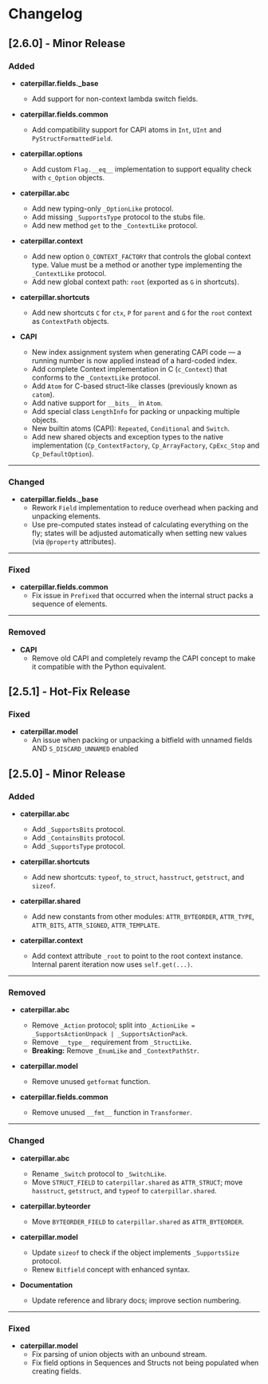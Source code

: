 # Changelog

## [2.6.0] - Minor Release

### Added
- **caterpillar.fields._base**
  - Add support for non-context lambda switch fields.

- **caterpillar.fields.common**
  - Add compatibility support for CAPI atoms in `Int`, `UInt` and `PyStructFormattedField`.

- **caterpillar.options**
  - Add custom `Flag.__eq__` implementation to support equality check with `c_Option` objects.

- **caterpillar.abc**
  - Add new typing-only `_OptionLike` protocol.
  - Add missing `_SupportsType` protocol to the stubs file.
  - Add new method `get` to the `_ContextLike` protocol.

- **caterpillar.context**
  - Add new option `O_CONTEXT_FACTORY` that controls the global context type.
    Value must be a method or another type implementing the `_ContextLike` protocol.
  - Add new global context path: `root` (exported as `G` in shortcuts).

- **caterpillar.shortcuts**
  - Add new shortcuts `C` for `ctx`, `P` for `parent` and `G` for the `root` context as `ContextPath` objects.

- **CAPI**
  - New index assignment system when generating CAPI code — a running number is now applied instead of a hard-coded index.
  - Add complete Context implementation in C (`c_Context`) that conforms to the `_ContextLike` protocol.
  - Add `Atom` for C-based struct-like classes (previously known as `catom`).
  - Add native support for `__bits__` in `Atom`.
  - Add special class `LengthInfo` for packing or unpacking multiple objects.
  - New builtin atoms (CAPI): `Repeated`, `Conditional` and `Switch`.
  - Add new shared objects and exception types to the native implementation (`Cp_ContextFactory`, `Cp_ArrayFactory`, `CpExc_Stop` and `Cp_DefaultOption`).

---

### Changed
- **caterpillar.fields._base**
  - Rework `Field` implementation to reduce overhead when packing and unpacking elements.
  - Use pre-computed states instead of calculating everything on the fly; states will be adjusted automatically when setting new values (via `@property` attributes).

---

### Fixed
- **caterpillar.fields.common**
  - Fix issue in `Prefixed` that occurred when the internal struct packs a sequence of elements.

---

### Removed
- **CAPI**
  - Remove old CAPI and completely revamp the CAPI concept to make it compatible with the Python equivalent.


## [2.5.1] - Hot-Fix Release

### Fixed

- **caterpillar.model**
   - An issue when packing or unpacking a bitfield with unnamed fields AND `S_DISCARD_UNNAMED` enabled


## [2.5.0] - Minor Release

### Added
- **caterpillar.abc**
  - Add `_SupportsBits` protocol.
  - Add `_ContainsBits` protocol.
  - Add `_SupportsType` protocol.

- **caterpillar.shortcuts**
  - Add new shortcuts: `typeof`, `to_struct`, `hasstruct`, `getstruct`, and `sizeof`.

- **caterpillar.shared**
  - Add new constants from other modules: `ATTR_BYTEORDER`, `ATTR_TYPE`, `ATTR_BITS`, `ATTR_SIGNED`, `ATTR_TEMPLATE`.

- **caterpillar.context**
  - Add context attribute `_root` to point to the root context instance. Internal parent iteration now uses `self.get(...)`.

---

### Removed
- **caterpillar.abc**
  - Remove `_Action` protocol; split into `_ActionLike = _SupportsActionUnpack | _SupportsActionPack`.
  - Remove `__type__` requirement from `_StructLike`.
  - **Breaking:** Remove `_EnumLike` and `_ContextPathStr`.

- **caterpillar.model**
  - Remove unused `getformat` function.

- **caterpillar.fields.common**
  - Remove unused `__fmt__` function in `Transformer`.

---

### Changed
- **caterpillar.abc**
  - Rename `_Switch` protocol to `_SwitchLike`.
  - Move `STRUCT_FIELD` to `caterpillar.shared` as `ATTR_STRUCT`; move `hasstruct`, `getstruct`, and `typeof` to `caterpillar.shared`.

- **caterpillar.byteorder**
  - Move `BYTEORDER_FIELD` to `caterpillar.shared` as `ATTR_BYTEORDER`.

- **caterpillar.model**
  - Update `sizeof` to check if the object implements `_SupportsSize` protocol.
  - Renew `Bitfield` concept with enhanced syntax.

- **Documentation**
  - Update reference and library docs; improve section numbering.

---

### Fixed
- **caterpillar.model**
  - Fix parsing of union objects with an unbound stream.
  - Fix field options in Sequences and Structs not being populated when creating fields.
